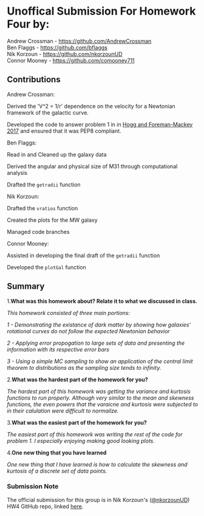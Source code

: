 # Unoffical Submission For Homework Four by:
Andrew Crossman -  https://github.com/AndrewCrossman <br />
Ben Flaggs - https://github.com/bflaggs <br />
Nik Korzoun - https://github.com/nkorzounUD <br />
Connor Mooney - https://github.com/comooney711 <br />

## Contributions
Andrew Crossman:

Derived the 'V^2 = 1/r' dependence on the velocity for a Newtonian framework of the galactic curve. 

Developed the code to answer problem 1 in in [Hogg and Foreman-Mackey 2017](https://arxiv.org/pdf/1710.06068.pdf) and ensured that it was PEP8 compliant.

Ben Flaggs:

Read in and Cleaned up the galaxy data

Derived the angular and physical size of M31 through computational analysis

Drafted the `getradii` function

Nik Korzoun:

Drafted the `vratios` function

Created the plots for the MW galaxy

Managed code branches

Connor Mooney:

Assisted in developing the final draft of the `getradii` function

Developed the `plotGal` function

## Summary
1.**What was this homework about? Relate it to what we discussed in class.**

*This homework consisted of three main portions:*

*1 - Demonstrating the existance of dark matter by showing how galaxies' rotational curves do not follow the expected Newtonian behavior*

*2 - Applying error propogation to large sets of data and presenting the information with its respective error bars*

*3 - Using a simple MC sampling to show an application of the central limit theorem to distributions as the sampling size tends to infinity.*

  
2.**What was the hardest part of the homework for you?**

*The hardest part of this homework was getting the variance and kurtosis functions to run properly. Although very similar to the mean and skewness functions, the even powers that the varaicne and kurtosis were subjected to in their calulation were difficult to normailze.*
  
3.**What was the easiest part of the homework for you?**

*The easiest part of this homework was writing the rest of the code for problem 1. I especially enjoying making good looking plots.*
  
4.**One new thing that you have learned**
  
*One new thing that I have learned is how to calculate the skewness and kurtosis of a discrete set of data points.*

### Submission Note
The official submission for this group is in Nik Korzoun's ([@nkorzounUD](https://github.com/nkorzounUD)) HW4 GitHub repo, linked [here](https://github.com/nkorzounUD/DSPS_NKorzoun/tree/main/HW4).
